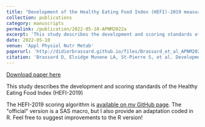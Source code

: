 ```yaml
---
title: "Development of the Healthy Eating Food Index (HEFI)-2019 measuring adherence to Canada's Food Guide 2019 recommendations on healthy food choices."
collection: publications
category: manuscripts
permalink: /publication/2022-05-10-APNM2022a
excerpt: 'This study describes the development and scoring standards of the Healthy Eating Food Index (HEFI-2019)'
date: 2022-05-10
venue: 'Appl Physiol Nutr Metab'
paperurl: 'http://didierbrassard.github.io/files/Brassard_et_al_APNM2022a.pdf'
citation: 'Brassard D, Elvidge Munene LA, St-Pierre S, et al. Development of the Healthy Eating Food Index (HEFI)-2019 measuring adherence to Canada&apos;s Food Guide 2019 recommendations on healthy food choices. Appl Physiol Nutr Metab 2022. doi:10.1139/apnm-2021-0415'
---
```


<a href='http://didierbrassard.github.io/files/Brassard_et_al_APNM2022a.pdf'>Download paper here</a>

This study describes the development and scoring standards of the Healthy Eating Food Index (HEFI-2019)

The HEFI-2019 scoring algorithm is [available on my GitHub page](https://github.com/didierbrassard/hefi2019). The "official" version is a SAS macro, but I also provide an adaptation coded in R. Feel free to suggest improvements to the R version!
